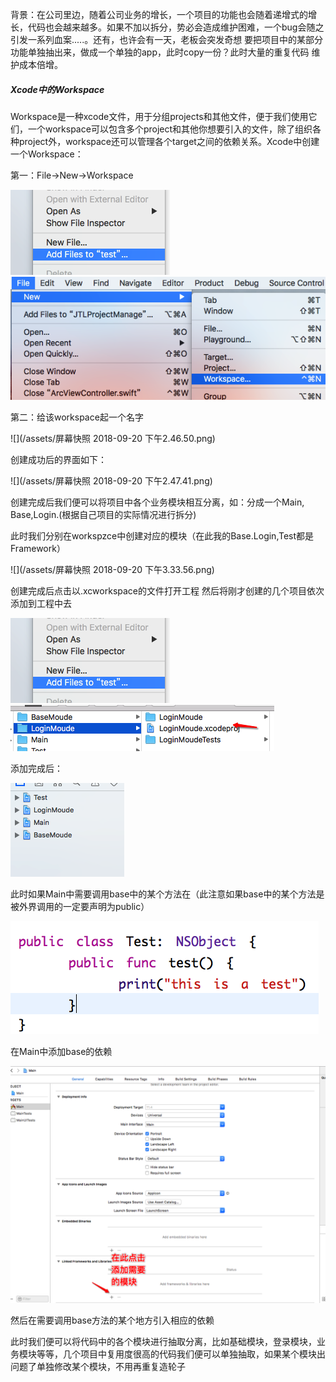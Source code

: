 背景：在公司里边，随着公司业务的增长，一个项目的功能也会随着递增式的增长，代码也会越来越多。如果不加以拆分，势必会造成维护困难，一个bug会随之引发一系列血案.....。还有，也许会有一天，老板会突发奇想 要把项目中的某部分功能单独抽出来，做成一个单独的app，此时copy一份？此时大量的重复代码 维护成本倍增。

##### Xcode中的**Workspace**

Workspace是一种xcode文件，用于分组projects和其他文件，便于我们使用它们，一个workspace可以包含多个project和其他你想要引入的文件，除了组织各种project外，workspace还可以管理各个target之间的依赖关系。Xcode中创建一个Workspace：

第一：File-&gt;New-&gt;Workspace

![](/assets/Snip20180920_7.png)![](/assets/Snip20180920_6.png)

第二：给该workspace起一个名字

![](/assets/屏幕快照 2018-09-20 下午2.46.50.png)

创建成功后的界面如下：

![](/assets/屏幕快照 2018-09-20 下午2.47.41.png)

创建完成后我们便可以将项目中各个业务模块相互分离，如：分成一个Main, Base,Login.\(根据自己项目的实际情况进行拆分\)

此时我们分别在workspzce中创建对应的模块（在此我的Base.Login,Test都是Framework）

![](/assets/屏幕快照 2018-09-20 下午3.33.56.png)

创建完成后点击以.xcworkspace的文件打开工程 然后将刚才创建的几个项目依次添加到工程中去

![](/assets/Snip20180920_7.png)         ![](/assets/Snip20180920_8.png)

添加完成后：

![](/assets/Snip20180920_13.png)



此时如果Main中需要调用base中的某个方法在（此注意如果base中的某个方法是被外界调用的一定要声明为public）

![](/assets/Snip20180920_14.png)



在Main中添加base的依赖

![](/assets/Snip20180920_11.png)

然后在需要调用base方法的某个地方引入相应的依赖







此时我们便可以将代码中的各个模块进行抽取分离，比如基础模块，登录模块，业务模块等等，几个项目中复用度很高的代码我们便可以单独抽取，如果某个模块出问题了单独修改某个模块，不用再重复造轮子

